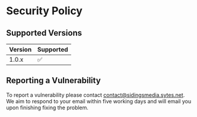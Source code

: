 # Security Policy

## Supported Versions

| Version | Supported          |
| ------- | ------------------ |
| 1.0.x  | :white_check_mark: |

## Reporting a Vulnerability

To report a vulnerability please contact [contact@sidingsmedia.sytes.net](mailto:contact@sidingsmedia.sytes.net?subject=Vulnerability%20-%20Railway%20Controller). We aim to respond to your email within five working days and will email you upon finishing fixing the problem.
